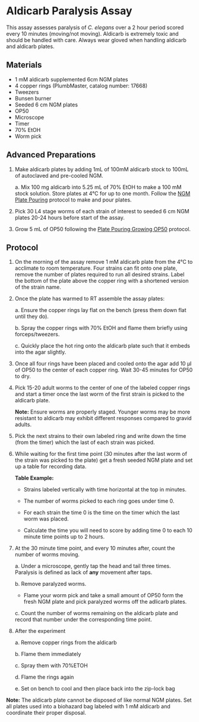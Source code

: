 # Aldicarb Paralysis Assay

This assay assesses paralysis of *C. elegans* over a 2 hour period scored every 10 minutes (moving/not moving). Aldicarb is extremely toxic and should be handled with care. Always wear gloved when handling aldicarb and aldicarb plates.

## Materials
- 1 mM aldicarb supplemented 6cm NGM plates
- 4 copper rings (PlumbMaster, catalog number: 17668)
- Tweezers
- Bunsen burner
- Seeded 6 cm NGM plates
- OP50
- Microscope
- Timer
- 70% EtOH
- Worm pick

## Advanced Preparations

1. Make aldicarb plates by adding 1mL of 100mM  aldicarb stock to 100mL of autoclaved and pre-cooled NGM.

    a. Mix 100 mg aldicarb into 5.25 mL of 70% EtOH to make a 100 mM stock solution. Store plates at 4°C for up to one month. Follow the [NGM Plate Pouring](../PlatePouring_NGM/PlatePouring_NGM.md) protocol to make and pour plates.

2. Pick 30 L4 stage worms of each strain of interest to seeded 6 cm NGM plates 20-24 hours before start of the assay.

3. Grow 5 mL of OP50 following the [Plate Pouring Growing OP50](../PlatePouring_GrowingOP50/PlatePouring_GrowingOP50.md) protocol.

## Protocol

1. On the morning of the assay remove 1 mM aldicarb plate from the 4°C to acclimate to room temperature. Four strains can fit onto one plate, remove the number of plates required to run all desired strains. Label the bottom of the plate above the copper ring with a shortened version of the strain name.

2. Once the plate has warmed to RT assemble the assay plates:

    a. Ensure the copper rings lay flat on the bench (press them down flat until they do).

    b. Spray the copper rings with 70% EtOH and flame them briefly using forceps/tweezers.

    c. Quickly place the hot ring onto the aldicarb plate such that it embeds into the agar slightly.

3. Once all four rings have been placed and cooled onto the agar add 10 μl of OP50 to the center of each copper ring. Wait 30-45 minutes for OP50 to dry.

4. Pick 15-20 adult worms to the center of one of the labeled copper rings and start a timer once the last worm of the first strain is picked to the aldicarb plate.

    **Note:** Ensure worms are properly staged. Younger worms may be more resistant to aldicarb may exhibit different responses compared to gravid adults.

5. Pick the next strains to their own labeled ring and write down the time (from the timer) which the last of each strain was picked.

6. While waiting for the first time point (30 minutes after the last worm of the strain was picked to the plate) get a fresh seeded NGM plate and set up a table for recording data.

    **Table Example:**

    - Strains labeled vertically with time horizontal at the top in minutes.

    - The number of worms picked to each ring goes under time 0.

    - For each strain the time 0 is the time on the timer which the last worm was placed.  

    - Calculate the time you will need to score by adding time 0 to each 10 minute time points up to 2 hours.

7. At the 30 minute time point, and every 10 minutes after, count the number of worms moving.

    a. Under a microscope, gently tap the head and tail three times. Paralysis is defined as lack of **any** movement after taps.

    b. Remove paralyzed worms.

    - Flame your worm pick and take a small amount of OP50 form the fresh NGM plate and pick paralyzed worms off the adlicarb plates.

    c. Count the number of worms remaining on the aldicarb plate and record that number under the corresponding time point.

8. After the experiment

    a. Remove copper rings from the aldicarb

    b. Flame them immediately

    c. Spray them with 70%ETOH

    d. Flame the rings again

    e. Set on bench to cool and then place back into the zip-lock bag

**Note:** The aldicarb plate cannot be disposed of like normal NGM plates. Set all plates used into a biohazard bag labeled with 1 mM aldicarb and coordinate their proper disposal.  
